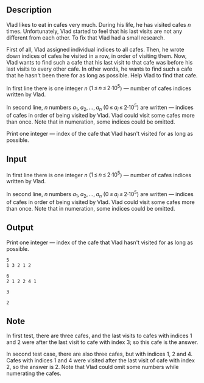 ## Description

<div><p>Vlad likes to eat in cafes very much. During his life, he has visited cafes <span class="tex-span"><i>n</i></span> times. Unfortunately, Vlad started to feel that his last visits are not any different from each other. To fix that Vlad had a small research.</p><p>First of all, Vlad assigned individual indices to all cafes. Then, he wrote down indices of cafes he visited in a row, in order of visiting them. Now, Vlad wants to find such a cafe that his last visit to that cafe was before his last visits to every other cafe. In other words, he wants to find such a cafe that he hasn't been there for as long as possible. Help Vlad to find that cafe.</p></div><div class="input-specification"><p>In first line there is one integer <span class="tex-span"><i>n</i></span> (<span class="tex-span">1 ≤ <i>n</i> ≤ 2·10<sup class="upper-index">5</sup></span>)&nbsp;— number of cafes indices written by Vlad.</p><p>In second line, <span class="tex-span"><i>n</i></span> numbers <span class="tex-span"><i>a</i><sub class="lower-index">1</sub>, <i>a</i><sub class="lower-index">2</sub>, ..., <i>a</i><sub class="lower-index"><i>n</i></sub></span> (<span class="tex-span">0 ≤ <i>a</i><sub class="lower-index"><i>i</i></sub> ≤ 2·10<sup class="upper-index">5</sup></span>) are written&nbsp;— indices of cafes in order of being visited by Vlad. Vlad could visit some cafes more than once. Note that in numeration, some indices could be omitted.</p></div><div class="output-specification"><p>Print one integer&nbsp;— index of the cafe that Vlad hasn't visited for as long as possible.</p></div>

## Input

<p>In first line there is one integer <span class="tex-span"><i>n</i></span> (<span class="tex-span">1 ≤ <i>n</i> ≤ 2·10<sup class="upper-index">5</sup></span>)&nbsp;— number of cafes indices written by Vlad.</p><p>In second line, <span class="tex-span"><i>n</i></span> numbers <span class="tex-span"><i>a</i><sub class="lower-index">1</sub>, <i>a</i><sub class="lower-index">2</sub>, ..., <i>a</i><sub class="lower-index"><i>n</i></sub></span> (<span class="tex-span">0 ≤ <i>a</i><sub class="lower-index"><i>i</i></sub> ≤ 2·10<sup class="upper-index">5</sup></span>) are written&nbsp;— indices of cafes in order of being visited by Vlad. Vlad could visit some cafes more than once. Note that in numeration, some indices could be omitted.</p>

## Output

<p>Print one integer&nbsp;— index of the cafe that Vlad hasn't visited for as long as possible.</p>





```input1
5
1 3 2 1 2

```




```input2
6
2 1 2 2 4 1

```




```output1
3

```




```output2
2

```



## Note

<p>In first test, there are three cafes, and the last visits to cafes with indices <span class="tex-span">1</span> and <span class="tex-span">2</span> were after the last visit to cafe with index <span class="tex-span">3</span>; so this cafe is the answer. </p><p>In second test case, there are also three cafes, but with indices <span class="tex-span">1</span>, <span class="tex-span">2</span> and <span class="tex-span">4</span>. Cafes with indices <span class="tex-span">1</span> and <span class="tex-span">4</span> were visited after the last visit of cafe with index <span class="tex-span">2</span>, so the answer is <span class="tex-span">2</span>. Note that Vlad could omit some numbers while numerating the cafes.</p>
